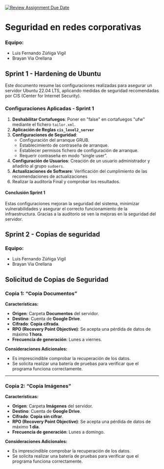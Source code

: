 [![Review Assignment Due Date](https://classroom.github.com/assets/deadline-readme-button-22041afd0340ce965d47ae6ef1cefeee28c7c493a6346c4f15d667ab976d596c.svg)](https://classroom.github.com/a/A04QAW6X)

# Seguridad en redes corporativas
### Equipo:
- Luis Fernando Zúñiga Vigil
- Brayan Via Orellana
  
## Sprint 1 - Hardening de Ubuntu
Este documento resume las configuraciones realizadas para asegurar un servidor Ubuntu 22.04 LTS, aplicando medidas de seguridad recomendadas por CIS (Center for Internet Security).

### Configuraciones Aplicadas - Sprint 1

1. **Deshabilitar Cortafuegos**: Poner en "false" en cortafuegos "ufw" mediante el fichero `tailor.xml`.
2. **Aplicación de Reglas `cis_level2_server`**
3. **Configuraciones de Seguridad**:
   - Configuración del arranque GRUB.
   - Establecimiento de contraseña de arranque.
   - Establecer permisos fichero de configuración de arranque.
   - Requerir contraseña en modo “single user”.
4. **Configuración de Usuarios**: Creación de un usuario administrador y añadirlo al grupo `sudoers`.
5. **Actualizaciones de Software**: Verificación del cumplimiento de las recomendaciones de actualizaciones
6. Realizar la auditoría Final y comprobar los resultados.

#### Conclusión Sprint 1
Estas configuraciones mejoran la seguridad del sistema, minimizar vulnerabilidades y asegurar el correcto funcionamiento de la infraestructura. Gracias a la auditorio se ven la mejoras en la seguridad del servidor.

## Sprint 2 - Copias de seguridad

### Equipo:
- Luis Fernando Zúñiga Vigil
- Brayan Via Orellana

## Solicitud de Copias de Seguridad

### Copia 1: “Copia Documentos”

**Características:**
- **Origen**: Carpeta **Documentos** del servidor.
- **Destino**: Cuenta de **Google Drive**.
- **Cifrado**: **Copia cifrada**.
- **RPO (Recovery Point Objective)**: Se acepta una pérdida de datos de máximo **1 hora**.
- **Frecuencia de generación**: Lunes a viernes.

**Consideraciones Adicionales:**
- Es imprescindible comprobar la recuperación de los datos. 
- Se solicita realizar una batería de pruebas para verificar que el programa funciona correctamente.

---

### Copia 2: “Copia Imágenes”

**Características:**
- **Origen**: Carpeta **Imágenes** del servidor.
- **Destino**: Cuenta de **Google Drive**.
- **Cifrado**: **Copia sin cifrar**.
- **RPO (Recovery Point Objective)**: Se acepta una pérdida de datos de máximo **1 día**.
- **Frecuencia de generación**: Lunes a domingo.

**Consideraciones Adicionales:**
- Es imprescindible comprobar la recuperación de los datos. 
- Se solicita realizar una batería de pruebas para verificar que el programa funciona correctamente.
